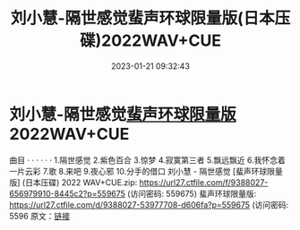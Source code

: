 ﻿---
title: 刘小慧-隔世感觉蜚声环球限量版(日本压碟)2022WAV+CUE
date: 2023-01-21 09:32:43
categories: WAV车载音乐、镜像
tags: 华语中文
---
# 刘小慧-隔世感觉[蜚声环球限量版](日本压碟)2022WAV+CUE

曲目
· · · · · ·
1.隔世感觉
2.紫色百合
3.惊梦
4.寂寞第三者
5.飘远飘近
6.我怀念着一片云彩
7.歌
8.来吧
9.夜心邪
10.分手的借口
刘小慧 - 隔世感觉 [蜚声环球限量版] (日本压碟) 2022
WAV+CUE.zip: https://url27.ctfile.com/f/9388027-656979910-8445c2?p=559675
(访问密码: 559675)
蜚声环球限量版: https://url27.ctfile.com/d/9388027-53977708-d606fa?p=559675
(访问密码: 5596
原文：[链接](https://blog.sina.com.cn/s/blog_1647c7e76010310qr.html)